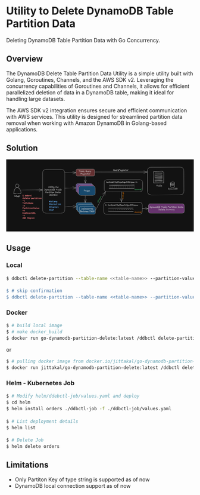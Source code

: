 # Utility to Delete DynamoDB Table Partition Data

Deleting DynamoDB Table Partition Data with Go Concurrency.

## Overview

The DynamoDB Delete Table Partition Data Utility is a simple utility built with Golang, Goroutines, Channels, and the AWS SDK v2. Leveraging the concurrency capabilities of Goroutines and Channels, it allows for efficient parallelized deletion of data in a DynamoDB table, making it ideal for handling large datasets. 

The AWS SDK v2 integration ensures secure and efficient communication with AWS services. This utility is designed for streamlined partition data removal when working with Amazon DynamoDB in Golang-based applications.

## Solution

![ddbctl](./docs/images/ddbctl-delete-partition.png "DynamoDB Table Partition Data Deleter")

## Usage 

### Local

```bash
$ ddbctl delete-partition --table-name <<table-name>> --partition-value <<partition-value>> --endpoint-url <<optional-endpoint-url> --region <<optional-aws-region>>

$ # skip confirmation
$ ddbctl delete-partition --table-name <<table-name>> --partition-value <<partition-value>> --endpoint-url <<optional-endpoint-url> --region <<optional-aws-region>> --skip-confirmation
```

### Docker

```bash
$ # build local image
$ # make docker_build
$ docker run go-dynamodb-partition-delete:latest /ddbctl delete-partition -t Orders -p A -e http://192.168.0.139:8080 -r us-east-1 -s
```

or

```bash
$ # pulling docker image from docker.io/jittakal/go-dynamodb-partition-delete:latest
$ docker run jittakal/go-dynamodb-partition-delete:latest /ddbctl delete-partition -t Orders -p A -e http://192.168.0.139:8080 -r us-east-1 -s
```

### Helm - Kubernetes Job

```bash
$ # Modify helm/ddebctl-job/values.yaml and deploy
$ cd helm
$ helm install orders ./ddbctl-job -f ./ddbctl-job/values.yaml

$ # List deployment details
$ helm list

$ # Delete Job
$ helm delete orders
```

## Limitations

- Only Partiton Key of type string is supported as of now
- DynamoDB local connection support as of now
